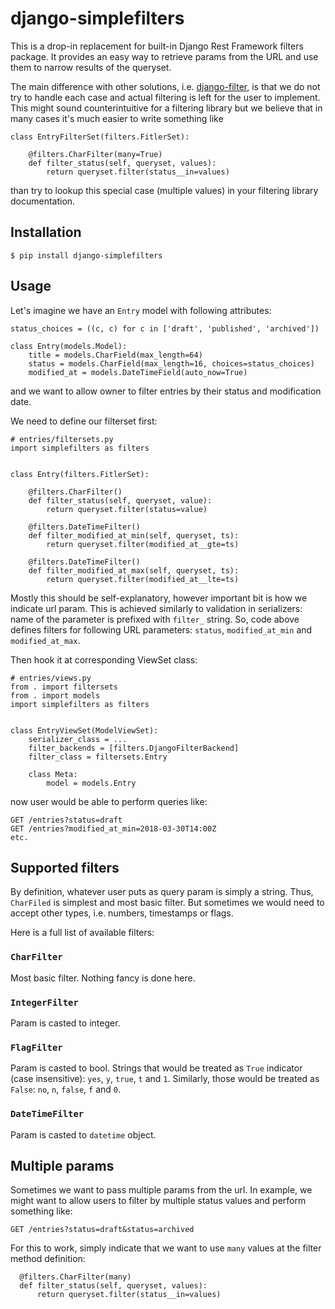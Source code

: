 # django-simplefilters

This is a drop-in replacement for built-in Django Rest Framework filters package. It provides an easy way to retrieve params from the URL and use them to narrow results of the queryset.

The main difference with other solutions, i.e. [django-filter](https://pypi.python.org/pypi/django-filter), is that we do not try to handle each case and actual filtering is left for the user to implement. This might sound counterintuitive for a filtering library but we believe that in many cases it's much easier to write something like

    class EntryFilterSet(filters.FitlerSet):

        @filters.CharFilter(many=True)
        def filter_status(self, queryset, values):
            return queryset.filter(status__in=values)

than try to lookup this special case (multiple values) in your filtering library documentation.



## Installation

    $ pip install django-simplefilters


## Usage

Let's imagine we have an `Entry` model with following attributes:

    status_choices = ((c, c) for c in ['draft', 'published', 'archived'])

    class Entry(models.Model):
        title = models.CharField(max_length=64)
        status = models.CharField(max_length=16, choices=status_choices)
        modified_at = models.DateTimeField(auto_now=True)


and we want to allow owner to filter entries by their status and modification date.

We need to define our filterset first:


    # entries/filtersets.py
    import simplefilters as filters


    class Entry(filters.FitlerSet):

        @filters.CharFilter()
        def filter_status(self, queryset, value):
            return queryset.filter(status=value)

        @filters.DateTimeFilter()
        def filter_modified_at_min(self, queryset, ts):
            return queryset.filter(modified_at__gte=ts)

        @filters.DateTimeFilter()
        def filter_modified_at_max(self, queryset, ts):
            return queryset.filter(modified_at__lte=ts)


Mostly this should be self-explanatory, however important bit is how we indicate url param. This is achieved similarly to validation in serializers: name of the parameter is prefixed with `filter_` string. So, code above defines filters for following URL parameters: `status`, `modified_at_min` and `modified_at_max`.

Then hook it at corresponding ViewSet class:

    # entries/views.py
    from . import filtersets
    from . import models
    import simplefilters as filters


    class EntryViewSet(ModelViewSet):
        serializer_class = ...
        filter_backends = [filters.DjangoFilterBackend]
        filter_class = filtersets.Entry

        class Meta:
            model = models.Entry


now user would be able to perform queries like:

    GET /entries?status=draft
    GET /entries?modified_at_min=2018-03-30T14:00Z
    etc.




## Supported filters

By definition, whatever user puts as query param is simply a string. Thus, `CharFiled` is simplest and most basic filter. But sometimes we would need to accept other types, i.e. numbers, timestamps or flags.

Here is a full list of available filters:

### `CharFilter`

Most basic filter. Nothing fancy is done here.

### `IntegerFilter`

Param is casted to integer.

### `FlagFilter`

Param is casted to bool. Strings that would be treated as `True` indicator (case insensitive): `yes`, `y`, `true`, `t` and `1`. Similarly, those would be treated as `False`: `no`, `n`, `false`, `f` and `0`.

### `DateTimeFilter`

Param is casted to `datetime` object.


## Multiple params

Sometimes we want to pass multiple params from the url. In example, we might want to allow users to filter by multiple status values and perform something like:

    GET /entries?status=draft&status=archived


For this to work, simply indicate that we want to use `many` values at the filter method definition:

      @filters.CharFilter(many)
      def filter_status(self, queryset, values):
          return queryset.filter(status__in=values)
